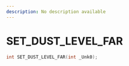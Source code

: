 ```yaml
---
description: No description available 
---
```


# SET_DUST_LEVEL_FAR

```cpp
int SET_DUST_LEVEL_FAR(int _Unk0);
```